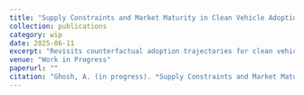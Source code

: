 ```yaml
---
title: "Supply Constraints and Market Maturity in Clean Vehicle Adoption: Reassessing the Counterfactual in California’s Bay Area"
collection: publications
category: wip
date: 2025-06-11
excerpt: "Revisits counterfactual adoption trajectories for clean vehicles in mature markets, accounting for supply constraints and differential program exposure across California regions."
venue: "Work in Progress"
paperurl: ""
citation: "Ghosh, A. (in progress). *Supply Constraints and Market Maturity in Clean Vehicle Adoption: Reassessing the Counterfactual in California’s Bay Area.*"
---
```

